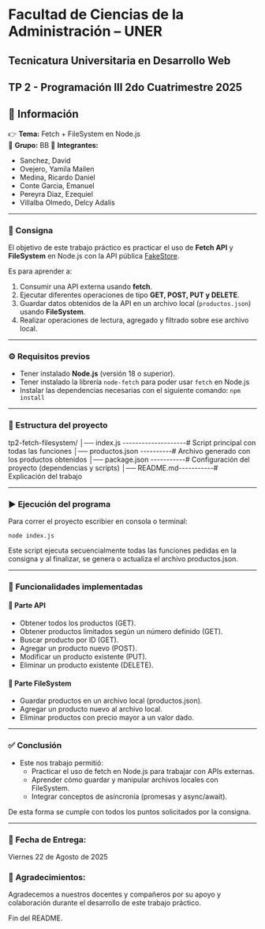  # Facultad de Ciencias de la Administración – UNER  
## Tecnicatura Universitaria en Desarrollo Web
**TP 2 - Programación III** 
**2do Cuatrimestre 2025** 
---

## 📖 Información
👉 **Tema:** Fetch + FileSystem en Node.js  
📌 **Grupo:** BB 
👥 **Integrantes:**
  - Sanchez, David 
  - Ovejero, Yamila Mailen  
  - Medina, Ricardo Daniel  
  - Conte Garcia, Emanuel  
  - Pereyra Diaz, Ezequiel  
  - Villalba Olmedo, Delcy Adalis

---

### 📝 Consigna
El objetivo de este trabajo práctico es practicar el uso de **Fetch API** y **FileSystem** en Node.js con la API pública [FakeStore](https://fakestoreapi.com/).  

Es para aprender a:
1. Consumir una API externa usando **fetch**.  
2. Ejecutar diferentes operaciones de tipo **GET, POST, PUT y DELETE**.
3. Guardar datos obtenidos de la API en un archivo local (`productos.json`) usando **FileSystem**. 
4. Realizar operaciones de lectura, agregado y filtrado sobre ese archivo local. 

---

### ⚙️ Requisitos previos
- Tener instalado **Node.js** (versión 18 o superior).  
- Tener instalado la librería `node-fetch` para poder usar `fetch` en Node.js
- Instalar las dependencias necesarias con el siguiente comando:
` npm install `

---

### 📂 Estructura del proyecto
tp2-fetch-filesystem/
│── index.js --------------------# Script principal con todas las funciones
│── productos.json ----------# Archivo generado con los productos obtenidos
│── package.json -----------# Configuración del proyecto (dependencias y scripts)
│── README.md-----------# Explicación del trabajo

---

### ▶️ Ejecución del programa
Para correr el proyecto escribier en consola o terminal:

`node index.js`

Este script ejecuta secuencialmente todas las funciones pedidas en la consigna y al finalizar, se genera o actualiza el archivo productos.json.

---

### 🔎 Funcionalidades implementadas
#### 📌 Parte API

- Obtener todos los productos (GET).
- Obtener productos limitados según un número definido (GET).
- Buscar producto por ID (GET).
- Agregar un producto nuevo (POST).
- Modificar un producto existente (PUT).
- Eliminar un producto existente (DELETE).

#### 📌 Parte FileSystem

- Guardar productos en un archivo local (productos.json).
- Agregar un producto nuevo al archivo local.
- Eliminar productos con precio mayor a un valor dado.

---

### ✅ Conclusión
- Este nos trabajo permitió:
  - Practicar el uso de fetch en Node.js para trabajar con APIs externas.
  - Aprender cómo guardar y manipular archivos locales con FileSystem.
  - Integrar conceptos de asíncronía (promesas y async/await).

De esta forma se cumple con todos los puntos solicitados por la consigna.

---

### 📅 Fecha de Entrega:
Viernes 22 de Agosto de 2025

### 🙌 Agradecimientos:
Agradecemos a nuestros docentes y compañeros por su apoyo y colaboración durante el desarrollo de este trabajo práctico.

Fin del README.
